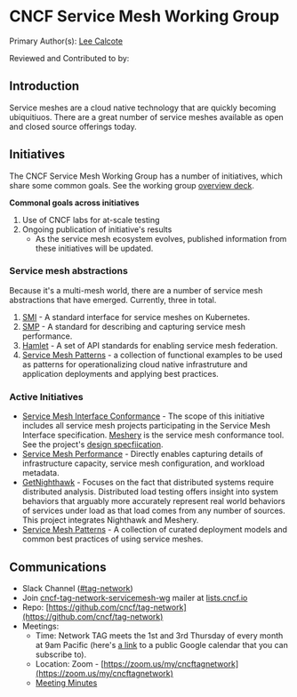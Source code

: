 # CNCF Service Mesh Working Group

Primary Author(s): [Lee Calcote](https://twitter.com/lcalcote)

Reviewed and Contributed to by: 

## Introduction

Service meshes are a cloud native technology that are quickly becoming ubiquitiuos. There are a great number of service meshes available as open and closed source offerings today.

## Initiatives

The CNCF Service Mesh Working Group has a number of initiatives, which share some common goals. See the working group [overview deck](https://docs.google.com/presentation/d/1mDE9K8OJ3lyl4GN98Ja3c9ATGWS4rByRtCPIKcoc7LY/edit?usp=sharing).

**Commonal goals across initiatives**

1. Use of CNCF labs for at-scale testing
1. Ongoing publication of initiative's results
   - As the service mesh ecosystem evolves, published information from these initiatives will be updated.

### Service mesh abstractions

Because it's a multi-mesh world, there are a number of service mesh abstractions that have emerged. Currently, three in total.

1. [SMI](https://smi-spec.io) - A standard interface for service meshes on Kubernetes.
1. [SMP](https://smp-spec.io) - A standard for describing and capturing service mesh performance.
1. [Hamlet](https://github.com/vmware/hamlet) - A set of API standards for enabling service mesh federation.
1. [Service Mesh Patterns](https://github.com/service-mesh-patterns) -  a collection of functional examples to be used as patterns for operationalizing cloud native infrastruture and application deployments and applying best practices.

### Active Initiatives

- [Service Mesh Interface Conformance](https://meshery.io/smi) - The scope of this initiative includes all service mesh projects participating in the Service Mesh Interface specification. [Meshery](https://meshery.io) is the service mesh conformance tool. See the project's [design specfiication](https://docs.google.com/document/d/1HL8Sk7NSLLj-9PRqoHYVIGyU6fZxUQFotrxbmfFtjwc/edit?usp=sharing).
- [Service Mesh Performance](https://smp-spec.io) - Directly enables capturing details of infrastructure capacity, service mesh configuration, and workload metadata.
- [GetNighthawk](https://getnighthawk.dev) -
Focuses on the fact that distributed systems require distributed analysis. Distributed load testing offers insight into system behaviors that arguably more accurately represent real world behaviors of services under load as that load comes from any number of sources. This project integrates Nighthawk and Meshery.
- [Service Mesh Patterns](https://github.com/service-mesh-patterns) - A collection of curated deployment models and common best practices of using service meshes.

## Communications

- Slack Channel ([#tag-network](https://app.slack.com/client/T08PSQ7BQ/CMG237Z5Z))
- Join [cncf-tag-network-servicemesh-wg](https://lists.cncf.io/g/cncf-tag-network-servicemesh-wg) mailer at [lists.cncf.io](https://lists.cncf.io)
- Repo: [https://github.com/cncf/tag-network](https://github.com/cncf/tag-network)
- Meetings: 
  - Time: Network TAG meets the 1st and 3rd Thursday of every month at 9am Pacific (here's [a link](https://goo.gl/eyutah) to a public Google calendar that you can subscribe to).
  - Location: Zoom - [https://zoom.us/my/cncftagnetwork](https://zoom.us/my/cncftagnetwork)
  - [Meeting Minutes](https://docs.google.com/document/d/18hYemFKK_PC_KbT_TDBUgb0rknOuIhikkRxer4_bv4Q/edit#)
